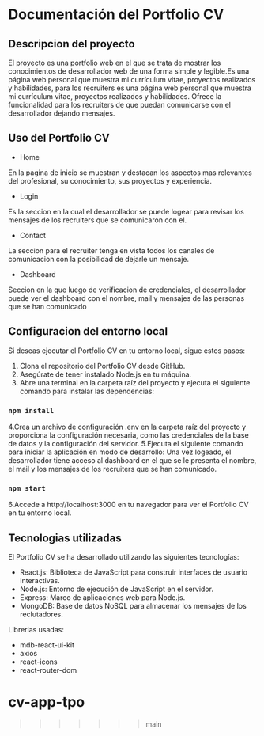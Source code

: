 # Documentación del Portfolio CV

## Descripcion del proyecto

El proyecto es una portfolio web en el que se trata de mostrar los conocimientos de desarrollador web de una forma simple y legible.Es una página web personal que muestra mi currículum vitae, proyectos realizados y habilidades, para los recruiters es una página web personal que muestra mi currículum vitae, proyectos realizados y habilidades. Ofrece la funcionalidad para los recruiters de que puedan comunicarse con el desarrollador dejando mensajes.

## Uso del Portfolio CV

- Home

En la pagina de inicio se muestran y destacan los aspectos mas relevantes del profesional, su conocimiento, sus proyectos y experiencia.
 
- Login

Es la seccion en la cual el desarrollador se puede logear para revisar los mensajes de los recruiters que se comunicaron con el.

- Contact

La seccion para el recruiter tenga en vista todos los canales de comunicacion con la posibilidad de dejarle un mensaje.

- Dashboard

Seccion en la que luego de verificacion de credenciales, el desarrollador puede ver el dashboard con el nombre, mail y mensajes de las personas que se han comunicado

## Configuracion del entorno local

Si deseas ejecutar el Portfolio CV en tu entorno local, sigue estos pasos:
1. Clona el repositorio del Portfolio CV desde GitHub.
2. Asegúrate de tener instalado Node.js en tu máquina.
3. Abre una terminal en la carpeta raíz del proyecto y ejecuta el siguiente comando para instalar las dependencias:
### `npm install`
4.Crea un archivo de configuración .env en la carpeta raíz del proyecto y proporciona la configuración necesaria, como las credenciales de la base de datos y la configuración del servidor.
5.Ejecuta el siguiente comando para iniciar la aplicación en modo de desarrollo:
Una vez logeado, el desarrollador tiene acceso al dashboard en el que se le presenta el nombre, el mail y los mensajes de los recruiters que se han comunicado.
### `npm start`
6.Accede a http://localhost:3000 en tu navegador para ver el Portfolio CV en tu entorno local.

## Tecnologias utilizadas

El Portfolio CV se ha desarrollado utilizando las siguientes tecnologías:

- React.js: Biblioteca de JavaScript para construir interfaces de usuario interactivas.
- Node.js: Entorno de ejecución de JavaScript en el servidor.
- Express: Marco de aplicaciones web para Node.js.
- MongoDB: Base de datos NoSQL para almacenar los mensajes de los reclutadores.

Librerias usadas:
- mdb-react-ui-kit
- axios
- react-icons
- react-router-dom



# cv-app-tpo
>>>>>>> main
